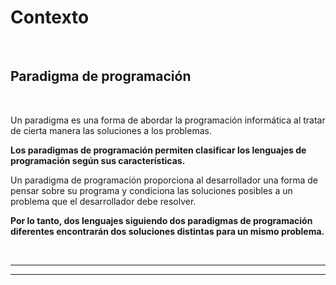 # **Contexto**

<br>

## **Paradigma de programación**

<br>

Un paradigma es una forma de abordar la programación informática al tratar de cierta manera las soluciones a los problemas.

**Los paradigmas de programación permiten clasificar los lenguajes de programación según sus características.**

Un paradigma de programación proporciona al desarrollador una forma de pensar sobre su programa y condiciona las soluciones posibles a un problema que el desarrollador debe resolver.

**Por lo tanto, dos lenguajes siguiendo dos paradigmas de programación diferentes encontrarán dos soluciones distintas para un mismo problema.**

<br>

---

---
